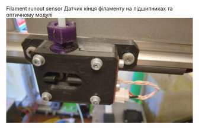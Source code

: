 Filament runout sensor
Датчик кінця філаменту на підшипниках та оптичному модулі
![](./photo/photo_2022-06-30_21-20-55.jpg)
